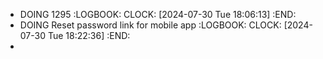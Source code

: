 - DOING 1295
  :LOGBOOK:
  CLOCK: [2024-07-30 Tue 18:06:13]
  :END:
- DOING Reset password link for mobile app
  :LOGBOOK:
  CLOCK: [2024-07-30 Tue 18:22:36]
  :END:
-